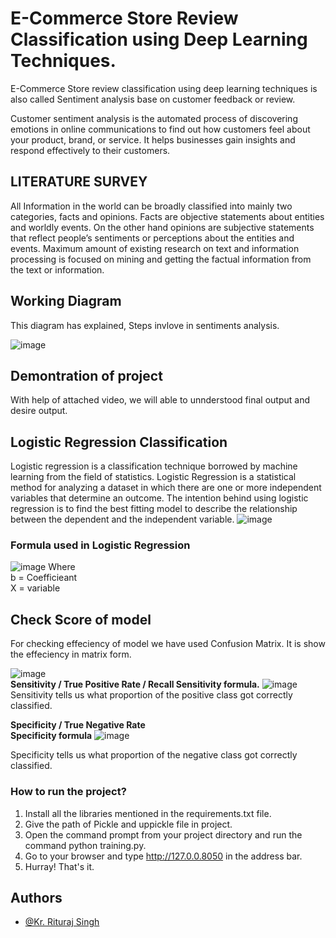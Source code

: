 
# E-Commerce Store Review Classification using Deep Learning Techniques.

E-Commerce Store review classification using deep learning techniques is also called Sentiment analysis base on customer feedback or review.

Customer sentiment analysis is the automated process of discovering emotions in online communications to find out how customers feel about your product, brand, or service. It helps businesses gain insights and respond effectively to their customers.


## LITERATURE SURVEY 
All Information in the world can be broadly classified into mainly two categories, facts and opinions. Facts are objective statements about entities and worldly events. On the other hand opinions are subjective statements that reflect people’s sentiments or perceptions about the entities and events. Maximum amount of existing research on text and information processing is focused on mining and getting the factual information from the text or information.

## Working Diagram
This diagram has explained, Steps invlove in sentiments analysis.  

![image](https://www.researchgate.net/profile/Xing-Fang-4/publication/316666447/figure/fig2/AS:566965632593920@1512186548861/Sentiment-Polarity-Categorization-Process.png)
## Demontration of project
With help of attached video, we will able to unnderstood final output and desire output.



## Logistic Regression Classification
Logistic regression is a classification technique borrowed by machine learning from the field of statistics. Logistic Regression is a statistical method for analyzing a dataset in which there are one or more independent variables that determine an outcome. The intention behind using logistic regression is to find the best fitting model to describe the relationship between the dependent and the independent variable.
![image](https://miro.medium.com/max/1200/1*Jg8YrW8EyPRI8TsEEHsIlw.gif)  

### Formula used in Logistic Regression
![image](https://static.javatpoint.com/tutorial/machine-learning/images/linear-regression-vs-logistic-regression4.png)
Where   
 b = Coefficieant  
 X = variable
## Check Score of model
For checking effeciency of model we have used Confusion Matrix. It is show the effeciency in matrix form.  

![image](https://cdn.analyticsvidhya.com/wp-content/uploads/2020/06/Basic-Confusion-matrix.png)  
**Sensitivity / True Positive Rate / Recall Sensitivity formula.**
![image](https://cdn.analyticsvidhya.com/wp-content/uploads/2020/06/sensitivity.gif)
Sensitivity tells us what proportion of the positive class got correctly classified.

**Specificity / True Negative Rate**  
**Specificity formula**
![image](https://cdn.analyticsvidhya.com/wp-content/uploads/2020/06/Specificity.gif)

Specificity tells us what proportion of the negative class got correctly classified.

### How to run the project?

1. Install all the libraries mentioned in the requirements.txt file.
2. Give the path of Pickle and uppickle file in project.
3. Open the command prompt from your project directory and run the command python training.py.
5. Go to your browser and type http://127.0.0.8050 in the address bar.
6. Hurray! That's it.





## Authors

- [@Kr. Rituraj Singh ](https://www.github.com/octokatherine)

